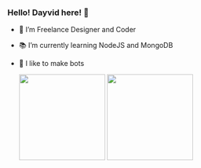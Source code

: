 ### Hello! Dayvid here! 👋


- 🎨 I’m Freelance Designer and Coder
- 📚 I’m currently learning NodeJS and MongoDB
- 🤖 I like to make bots


  <img height="175em" src="https://github-readme-stats.vercel.app/api?username=Dayvid-san&show_icons=true&theme=tokyonight&include_all_commits=true&count_private=true"/>
  <img height="175em" src="https://github-readme-stats.vercel.app/api/top-langs/?username=Dayvid-san&layout=compact&langs_count=7&theme=tokyonight"/>



